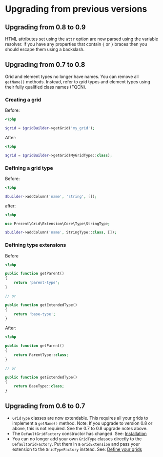 Upgrading from previous versions
================================

## Upgrading from 0.8 to 0.9

HTML attributes set using the `attr` option are now parsed using the variable resolver. If you have any properties
that contain `{` or `}` braces then you should escape them using a backslash.

## Upgrading from 0.7 to 0.8

Grid and element types no longer have names. You can remove all `getName()` methods. Instead, refer to grid types and element
types using their fully qualified class names (FQCN).

### Creating a grid

Before:

```php
<?php

$grid = $gridBuilder->getGrid('my_grid');
```

After:

```php
<?php

$grid = $gridBuilder->getGrid(MyGridType::class);
```

### Defining a grid type

Before:

```php
<?php

$builder->addColumn('name', 'string', []);
```

after:

```php
<?php

use Prezent\Grid\Extension\Core\Type\StringType;

$builder->addColumn('name', StringType::class, []);
```

### Defining type extensions

Before

```php
<?php

public function getParent()
{
    return 'parent-type';
}

// or

public function getExtendedType()
{
    return 'base-type';
}
```

After:

```php
<?php

public function getParent()
{
    return ParentType::class;
}

// or

public function getExtendedType()
{
    return BaseType::class;
}
```

## Upgrading from 0.6 to 0.7

* `GridType` classes are now extendable. This requires all your grids to implement a `getName()` method. Note: If you upgrade
  to version 0.8 or above, this is not required. See the 0.7 to 0.8 upgrade notes above.
* The `DefaultGridFactory` constructor has changed. See: [Installation](installation.md)
* You can no longer add your own `GridType` classes directly to the `DefaultGridFactory`. Put them in a `GridExtension`
  and pass your extension to the `GridTypeFactory` instead. See: [Define your grids](define-grids.md)
